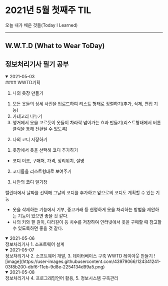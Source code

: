 # 2021년 5월 첫째주 TIL
오늘 내가 배운 것들(Today I Learned)

---------------------------------------
## W.W.T.D (What to Wear ToDay)
## 정보처리기사 필기 공부


<details open>
<summary>2021-05-03</summary>
#### WWTD기획

1. 나의 옷장 만들기

1) 모든 옷들의 상세 사진을 업로드하여 리스트 형태로 정렬하기(추가, 삭제, 편집 기능)
2)  카테고리 나누기
3) 행거에서 옷을 고르듯이 옷들이 차라락 넘어가는 효과 만들기(리스트형태에서 버튼 클릭을 통해 전환될 수 있도록)

2. 나의 코디 저장하기

1) 옷장에서 옷을 선택해 코디 추가하기
- 코디 이름, 구매처, 가격, 정리위치, 설명
2) 코디들을 리스트형태로 보여주기

3. 나만의 코디 일기장

캘린더에서 날짜를 선택해 그날의 코디를 추가하고 앞으로의 코디도 계획할 수 있는 기능

- 옷을 삭제하는 기능에서 기부, 중고거래 등 현명하게 옷을 처리하는 방법을 제안하는 기능이 있으면 좋을 것 같다.
- 나의 키와 팔 길이, 다리길이 등 치수를 저장하여 인터넷에서 옷을 구매할 때 참고할 수 있도록하면 좋을 것 같다.

</details>

<details open>
<summary>2021-05-06</summary>
정보처리기사 1. 소프트웨어 설계

</details>


<details open>
<summary>2021-05-07</summary>
정보처리기사 2. 소프트웨어 개발, 3. 데이터베이스 구축
WWTD 레이아웃 만들기
![image](https://user-images.githubusercontent.com/43979066/124341241-03f8b200-dbf6-11eb-9d8e-2254134d99a5.png)

</details>

<details open>
<summary>2021-05-08</summary>
정보처리기사 4. 프로그래밍언어 활용, 5. 정보시스템 구축관리
</details>
